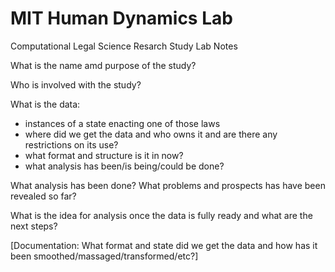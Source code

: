 # MIT Human Dynamics Lab
Computational Legal Science Resarch Study
Lab Notes

What is the name amd purpose of the study?

Who is involved with the study?

What is the data:
 - instances of a state enacting one of those laws
 - where did we get the data and who owns it and are there any restrictions on its use?
 - what format and structure is it in now? 
 - what analysis has been/is being/could be done?
 
 What analysis has been done?  What problems and prospects has have been revealed so far?
 
 What is the idea for analysis once the data is fully ready and what are the next steps?
 
 [Documentation: What format and state did we get the data and how has it been smoothed/massaged/transformed/etc?]
